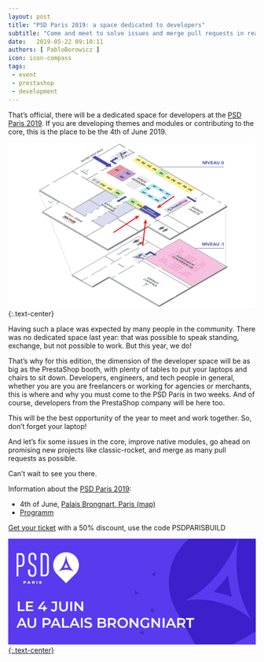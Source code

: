 ```yaml
---
layout: post
title: "PSD Paris 2019: a space dedicated to developers"
subtitle: "Come and meet to solve issues and merge pull requests in real life"
date:   2019-05-22 09:10:11
authors: [ PabloBorowicz ]
icon: icon-compass
tags:
 - event
 - prestashop
 - development
---
```



That’s official, there will be a dedicated space for developers at the [PSD Paris 2019](https://www.prestashop.com/fr/evenements/prestashop-day-paris). If you are developing themes and modules or contributing to the core, this is the place to be the 4th of June 2019.

![PSD Paris 2019 - Map](/assets/images/2019/05/plan-psd-paris.png){:.text-center}

Having such a place was expected by many people in the community. There was no dedicated space last year: that was possible to speak standing, exchange, but not possible to work. But this year, we do!

That’s why for this edition, the dimension of the developer space will be as big as the PrestaShop booth, with plenty of tables to put your laptops and chairs to sit down. Developers, engineers, and tech people in general, whether you are you are freelancers or working for agencies or merchants, this is where and why you must come to the PSD Paris in two weeks. And of course, developers from the PrestaShop company will be here too.

This will be the best opportunity of the year to meet and work together. So, don’t forget your laptop! 

And let’s fix some issues in the core, improve native modules, go ahead on promising new projects like classic-rocket, and merge as many pull requests as possible.

Can’t wait to see you there.

Information about the [PSD Paris 2019](https://www.prestashop.com/fr/evenements/prestashop-day-paris):

- 4th of June, [Palais Brongnart, Paris (map)](https://goo.gl/maps/cTdXcFJtPq8KX3Mz6)
- [Programm](https://www.prestashop.com/fr/evenements/prestashop-day-paris/programme)

[Get your ticket](https://www.weezevent.com/psd-paris?o=build) with a 50% discount, use the code PSDPARISBUILD

[![PSD Paris 2019](/assets/images/2019/05/banner-psd-paris.png){:.text-center}](https://www.prestashop.com/fr/evenements/prestashop-day-paris)
